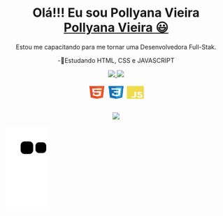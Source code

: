 <div>
  
  <h1 align="center">
    Olá!!! Eu sou Pollyana Vieira 
    <a href="https://www.linkedin.com/in/pollyana-souza-vieira-12b09b237/">Pollyana Vieira 😃️</a>
  </h1>
  
  <p align="center">
    Estou me capacitando para me tornar uma Desenvolvedora Full-Stak.
  </p>
  <p align="center">
    -🌱Estudando HTML, CSS e JAVASCRIPT
  </p>
  
</div>

<div align="center">
  <a href="https://github.com/pollyanavieira">
    <img height="150em" src="https://github-readme-stats.vercel.app/api?username=pollyanavieira&count_private=true&include_all_commits=true&show_icons=true&theme=dracula&hide_border=false&show_owner=true"/>
    <img height="150em" src="https://github-readme-stats.vercel.app/api/top-langs/?username=pollyanavieira&theme=dracula&hide_border=false&&layout=compact"/>
  </a>
</div>

<div align="center" valign="top"><br>

  <img align="center" alt="HTML" height="30" width="40" src="https://raw.githubusercontent.com/devicons/devicon/master/icons/html5/html5-original.svg">
  <img align="center" alt="CSS" height="30" width="40" src="https://raw.githubusercontent.com/devicons/devicon/master/icons/css3/css3-original.svg">
  <img align="center" alt="Js" height="30" width="40" src="https://raw.githubusercontent.com/devicons/devicon/master/icons/javascript/javascript-plain.svg">

</div><br>

<div align="center">
 
  
  <a href="https://www.linkedin.com/in/pollyana-souza-vieira-12b09b237/" target="_blank"><img src="https://img.shields.io/badge/-LinkedIn-%230077B5?style=for-the-badge&logo=linkedin&logoColor=white" target="_blank"></a> 
  
</div>

![Snake animation](https://github.com/GabrielOFaria/GabrielOFaria/blob/output/github-contribution-grid-snake.svg)
